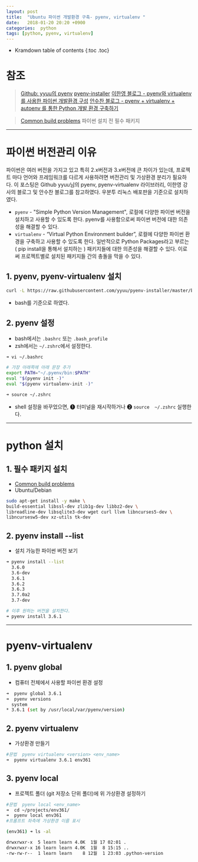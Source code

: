 ```yaml
---
layout: post
title:  "Ubuntu 파이썬 개발환경 구축- pyenv, virtualenv "
date:   2018-01-20 20:20 +0900
categories:  python
tags: [python, pyenv, virtualenv]
---
```


* Kramdown table of contents
{:toc .toc}
# 참조

> [Github:  yyuu의 pyenv](https://github.com/pyenv/pyenv)
> [pyenv-installer](https://github.com/pyenv/pyenv-installer)
> [이한영 블로그 - pyenv와 virtualenv를 사용한 파이썬 개발환경 구성](https://lhy.kr/configuring-the-python-development-environment-with-pyenv-and-virtualenv) 
> [안수찬 블로그 - pyenv + virtualenv + autoenv 를 통한 Python 개발 환경 구축하기](https://ansuchan.com/how-to-set-python-dev-env/)

> [Common build problems](https://github.com/yyuu/pyenv/wiki/Common-build-problems)  파이썬 설치 전 필수 패키지 





---



# 파이썬 버전관리 이유 

파이썬은 여러 버전을 가지고 있고  특히 2.x버전과 3.x버전에 큰 차이가 있는데, 프로젝트 마다 언어와 프레임워크를 다르게 사용하려면 버전관리 및 가상환경 분리가 필요하다.  이 포스팅은 Github yyuu님의 pyenv, pyenv-virtualenv 라이브러리,  이한영 강사의 블로그 및 안수찬 블로그를 참고하였다.  우분투 리눅스 배포판을 기준으로 설치하였다. 

* `pyenv` - "Simple Python Version Management", 로컬에 다양한 파이썬 버전을 설치하고 사용할 수 있도록 한다. pyenv를 사용함으로써 파이썬 버전에 대한 의존성을 해결할 수 있다.
* `virtualenv` - “Virtual Python Environment builder”, 로컬에 다양한 파이썬 환경을 구축하고 사용할 수 있도록 한다. 일반적으로 Python Packages라고 부르는 ( pip install을 통해서 설치하는 ) 패키지들에 대한 의존성을 해결할 수 있다.  이로써 프로젝트별로 설치된 패키지들 간의 충돌을 막을 수 있다. 






## 1. pyenv,  pyenv-virtualenv 설치 

```sh
curl -L https://raw.githubusercontent.com/yyuu/pyenv-installer/master/bin/pyenv-installer | bash
```

* bash를 기준으로 하였다. 







## 2. pyenv 설정 

* bash에서는 `.bashrc` 또는 `.bash_profile` 
* zsh에서는  `~/.zshrc`에서 설정한다. 

```sh
➜ vi ~/.bashrc

# 가장 아래쪽에 아래 문장 추가
export PATH="~/.pyenv/bin:$PATH"
eval "$(pyenv init -)"
eval "$(pyenv virtualenv-init -)"

➜ source ~/.zshrc
```



* shell 설정을 바꾸었으면,  ❶ 터미널을 재시작하거나  ❷ `source  ~/.zshrc` 실행한다. 




---

# python 설치



## 1. 필수 패키지 설치

* [Common build problems](https://github.com/yyuu/pyenv/wiki/Common-build-problems)
* Ubuntu/Debian


```sh
sudo apt-get install -y make \
build-essential libssl-dev zlib1g-dev libbz2-dev \
libreadline-dev libsqlite3-dev wget curl llvm libncurses5-dev \
libncursesw5-dev xz-utils tk-dev
```





## 2. pyenv install --list

* 설치 가능한 파이썬 버전 보기

```sh
➜ pyenv install --list
  3.6.0
  3.6-dev
  3.6.1
  3.6.2
  3.6.3
  3.7.0a2
  3.7-dev

# 이후 원하는 버전을 설치한다.
➜ pyenv install 3.6.1
```



---



# pyenv-virtualenv 



## 1.  pyenv global

* 컴퓨터 전체에서 사용할 파이썬 환경 설정

```sh
➜  pyenv global 3.6.1
➜  pyenv versions
  system
* 3.6.1 (set by /usr/local/var/pyenv/version)
```





## 2. pyenv virtualenv

* 가상환경 만들기

```sh
#문법  pyenv virtualenv <version> <env_name>
➜  pyenv virtualenv 3.6.1 env361
```





## 3. pyenv local

* 프로젝트 폴더 (git 저장소 단위 폴더)에 위 가상환경 설정하기

```sh
#문법  pyenv local <env_name>
➜  cd ~/projects/env361/
➜  pyenv local env361
#프롬프트 좌측에 가상환경 이름 표시 

(env361) ➜ ls -al

drwxrwxr-x  5 learn learn 4.0K  1월 17 02:01 .
drwxrwxr-x 16 learn learn 4.0K  1월  8 15:15 ..
-rw-rw-r--  1 learn learn    8 12월  1 23:03 .python-version
```

